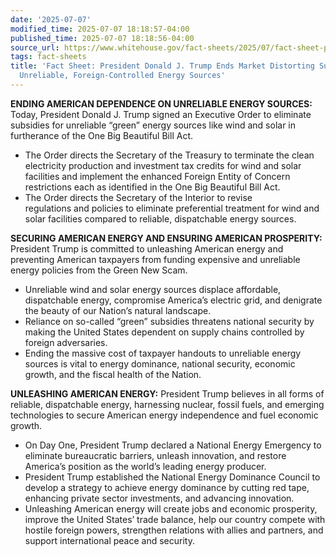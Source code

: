 ```yaml
---
date: '2025-07-07'
modified_time: 2025-07-07 18:18:57-04:00
published_time: 2025-07-07 18:18:56-04:00
source_url: https://www.whitehouse.gov/fact-sheets/2025/07/fact-sheet-president-donald-j-trump-ends-market-distorting-subsidies-for-unreliable-foreign-controlled-energy-sources/
tags: fact-sheets
title: 'Fact Sheet: President Donald J. Trump Ends Market Distorting Subsidies for
  Unreliable, Foreign-Controlled Energy Sources'
---
```

 
**ENDING AMERICAN DEPENDENCE ON UNRELIABLE ENERGY SOURCES:** Today,
President Donald J. Trump signed an Executive Order to eliminate
subsidies for unreliable “green” energy sources like wind and solar in
furtherance of the One Big Beautiful Bill Act.

-   The Order directs the Secretary of the Treasury to terminate the
    clean electricity production and investment tax credits for wind and
    solar facilities and implement the enhanced Foreign Entity of
    Concern restrictions each as identified in the One Big Beautiful
    Bill Act.
-   The Order directs the Secretary of the Interior to revise
    regulations and policies to eliminate preferential treatment for
    wind and solar facilities compared to reliable, dispatchable energy
    sources.

**SECURING AMERICAN ENERGY AND ENSURING AMERICAN PROSPERITY:** President
Trump is committed to unleashing American energy and preventing American
taxpayers from funding expensive and unreliable energy policies
from the Green New Scam.

-   Unreliable wind and solar energy sources displace affordable,
    dispatchable energy, compromise America’s electric grid, and
    denigrate the beauty of our Nation’s natural landscape. 
-   Reliance on so-called “green” subsidies threatens national security
    by making the United States dependent on supply chains controlled by
    foreign adversaries. 
-   Ending the massive cost of taxpayer handouts to unreliable energy
    sources is vital to energy dominance, national security, economic
    growth, and the fiscal health of the Nation. 

**UNLEASHING AMERICAN ENERGY:** President Trump believes in all forms of
reliable, dispatchable energy, harnessing nuclear, fossil fuels, and
emerging technologies to secure American energy independence and fuel
economic growth. 

-   On Day One, President Trump declared a National Energy Emergency to
    eliminate bureaucratic barriers, unleash innovation, and restore
    America’s position as the world’s leading energy producer. 
-   President Trump established the National Energy Dominance Council to
    develop a strategy to achieve energy dominance by cutting red tape,
    enhancing private sector investments, and advancing innovation. 
-   Unleashing American energy will create jobs and economic prosperity,
    improve the United States’ trade balance, help our country compete
    with hostile foreign powers, strengthen relations with allies and
    partners, and support international peace and security.
